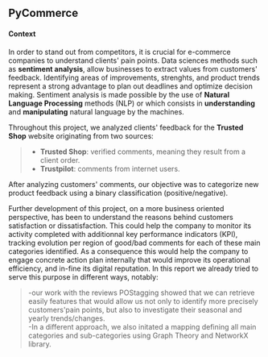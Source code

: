 ## PyCommerce

#### Context
In order to stand out from competitors, it is crucial for e-commerce companies to understand clients' pain points. Data sciences methods such as **sentiment analysis**, allow businesses to extract values from customers' feedback. Identifying areas of improvements, strenghts, and product trends represent a strong advantage to plan out deadlines and optimize decision making.
Sentiment analysis is made possible by the use of **Natural Language Processing** methods (NLP) or which consists in **understanding** and **manipulating** natural language by the machines.

Throughout this project, we analyzed clients' feedback for the **Trusted Shop** website originating from two sources: 
>- **Trusted Shop**: verified comments, meaning they result from a client order.
>- **Trustpilot**: comments from internet users.

After analyzing customers' comments, our objective was to categorize new product feedback using a binary classification (positive/negative).

Further development of this project, on a more business oriented perspective, has been to understand the reasons behind customers satisfaction or dissatisfaction. This could help the company to monitor its activity completed with additionnal key performance indicators (KPI),
tracking evolution per region of good/bad comments for each of these main categories identified.
As a consequence this would help the company to engage concrete action plan internally that would improve its operational efficiency, and in-fine its digital reputation.
In this report we already tried to serve this purpose in different ways, notably:

>-our work with the reviews POStagging showed that we can retrieve easily features that would allow us not only to identify more precisely customers'pain points, but also to investigate their seasonal and yearly trends/changes.  
>-In a different approach, we also initated a mapping defining all main categories and sub-categories using Graph Theory and NetworkX library. 
